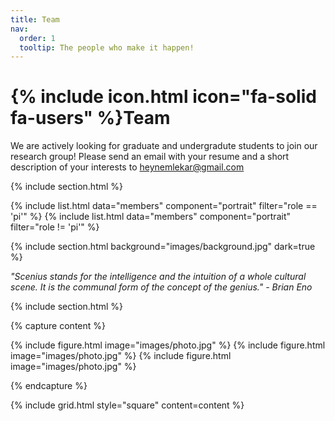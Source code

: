 ```yaml
---
title: Team
nav:
  order: 1
  tooltip: The people who make it happen!
---
```


# {% include icon.html icon="fa-solid fa-users" %}Team

We are actively looking for graduate and undergradute students to join our research group!
Please send an email with your resume and a short description of your interests to heynemlekar@gmail.com

{% include section.html %}

{% include list.html data="members" component="portrait" filter="role == 'pi'" %}
{% include list.html data="members" component="portrait" filter="role != 'pi'" %}

{% include section.html background="images/background.jpg" dark=true %}

*"Scenius stands for the intelligence and the intuition of a whole cultural scene. It is the communal form of the concept of the genius." - Brian Eno*

{% include section.html %}

{% capture content %}

{% include figure.html image="images/photo.jpg" %}
{% include figure.html image="images/photo.jpg" %}
{% include figure.html image="images/photo.jpg" %}

{% endcapture %}

{% include grid.html style="square" content=content %}
